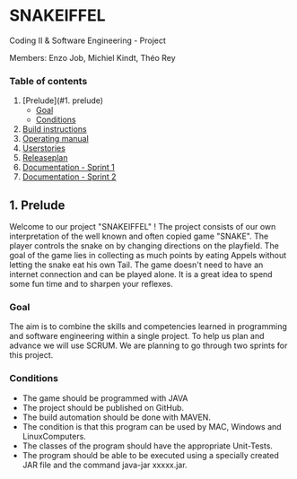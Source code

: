 # SNAKEIFFEL

Coding II & Software Engineering - Project


Members: Enzo Job, Michiel Kindt, Théo Rey


### Table of contents

1. [Prelude](#1. prelude)
    + [Goal](#goal)
    + [Conditions](#conditions)
1. [Build instructions](#build-instructions)
1. [Operating manual](#operating-manual)
1. [Userstories](#userstories)
1. [Releaseplan](#releaseplan)
1. [Documentation - Sprint 1](#documentation-sprint-1)
1. [Documentation - Sprint 2](#dokumentation-sprint-2)

## 1. Prelude
Welcome to our project "SNAKEIFFEL" ! The project consists of our own interpretation of the well known and often copied game "SNAKE".
The player controls the snake on by changing directions on the playfield.
The goal of the game lies in collecting as much points by eating Appels without letting the snake eat his own Tail.
The game doesn't need to have an internet connection and can be played alone.
It is a great idea to spend some fun time and to sharpen your reflexes.

### Goal
The aim is to combine the skills and competencies learned in programming and software engineering within a single project.
To help us plan and advance we will use SCRUM.
We are planning to go through two sprints for this project.

### Conditions
- The game should be programmed with JAVA
- The project should be published on GitHub.
- The build automation should be done with MAVEN.
- The condition is that this program can be used by MAC, Windows and LinuxComputers.
- The classes of the program should have the appropriate Unit-Tests.
- The program should be able to be executed using a specially created JAR file and the command java-jar xxxxx.jar.